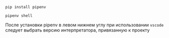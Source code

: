 
```shell
pip install pipenv
```

```
pipenv shell
```

После установки pipenv в левом нижнем углу при использовании `vscode` следует выбрать версию интерпретатора, привязанную к проекту